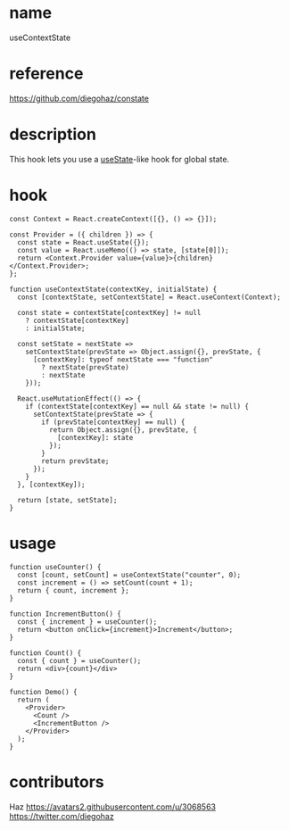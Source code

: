 # name

useContextState

# reference

https://github.com/diegohaz/constate

# description

This hook lets you use a [useState](/built-in/useState)-like hook for global state.

# hook

```
const Context = React.createContext([{}, () => {}]);

const Provider = ({ children }) => {
  const state = React.useState({});
  const value = React.useMemo(() => state, [state[0]]);
  return <Context.Provider value={value}>{children}</Context.Provider>;
};

function useContextState(contextKey, initialState) {
  const [contextState, setContextState] = React.useContext(Context);

  const state = contextState[contextKey] != null
    ? contextState[contextKey]
    : initialState;

  const setState = nextState => 
    setContextState(prevState => Object.assign({}, prevState, {
      [contextKey]: typeof nextState === "function" 
        ? nextState(prevState) 
        : nextState
    }));

  React.useMutationEffect(() => {
    if (contextState[contextKey] == null && state != null) {
      setContextState(prevState => {
        if (prevState[contextKey] == null) {
          return Object.assign({}, prevState, {
            [contextKey]: state
          });
        }
        return prevState;
      });
    }
  }, [contextKey]);

  return [state, setState];
}
```

# usage

```
function useCounter() {
  const [count, setCount] = useContextState("counter", 0);
  const increment = () => setCount(count + 1);
  return { count, increment };
}

function IncrementButton() {
  const { increment } = useCounter();
  return <button onClick={increment}>Increment</button>;
}

function Count() {
  const { count } = useCounter();
  return <div>{count}</div>
}

function Demo() {
  return (
    <Provider>
      <Count />
      <IncrementButton />
    </Provider>
  );
}
```

# contributors

Haz
https://avatars2.githubusercontent.com/u/3068563
https://twitter.com/diegohaz
